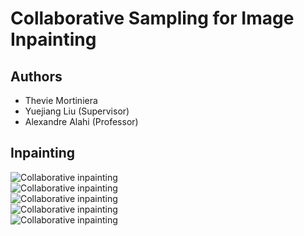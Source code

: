# Collaborative Sampling for Image Inpainting

## Authors 

- Thevie Mortiniera
- Yuejiang Liu (Supervisor)
- Alexandre Alahi (Professor)


## Inpainting

<div class="row">
  <div class="column">
    <img src="../master/assets/inpaint0.png" alt="Collaborative inpainting" style=".column {
  float: left;
  width: 20%;
  padding: 5px;
}"/>
  </div>
  <div class="column">
    <img src="../master/assets/inpaint1.png" alt="Collaborative inpainting" style=".column {
  float: left;
  width: 20%;
  padding: 5px;
}"/>
  </div>
  <div class="column">
    <img src="../master/assets/inpaint2.png" alt="Collaborative inpainting" style=".column {
  float: left;
  width: 20%;
  padding: 5px;
}"/>
  </div>
  <div class="column">
    <img src="../master/assets/inpaint3.png" alt="Collaborative inpainting" style=".column {
  float: left;
  width: 20%;
  padding: 5px;
}"/>
  </div>
  <div class="column">
  <img src="../master/assets/inpaint4.png" alt="Collaborative inpainting" style=".column {
  float: left;
  width: 20%;
  padding: 5px;
}"/>
  </div>
</div>




